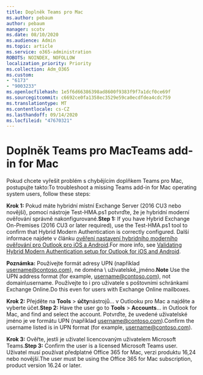 ```yaml
---
title: Doplněk Teams pro Mac
ms.author: pebaum
author: pebaum
manager: scotv
ms.date: 08/10/2020
ms.audience: Admin
ms.topic: article
ms.service: o365-administration
ROBOTS: NOINDEX, NOFOLLOW
localization_priority: Priority
ms.collection: Adm_O365
ms.custom:
- "6173"
- "9003233"
ms.openlocfilehash: 1e5f6d66386398ad8600f9383f9f7a1dcf0ce69f
ms.sourcegitcommit: c6692ce0fa1358ec3529e59ca0ecdfdea4cdc759
ms.translationtype: MT
ms.contentlocale: cs-CZ
ms.lasthandoff: 09/14/2020
ms.locfileid: "47670321"
---
```

# <a name="teams-add-in-for-mac"></a><span data-ttu-id="13ad7-102">Doplněk Teams pro Mac</span><span class="sxs-lookup"><span data-stu-id="13ad7-102">Teams add-in for Mac</span></span>

<span data-ttu-id="13ad7-103">Pokud chcete vyřešit problém s chybějícím doplňkem Teams pro Mac, postupujte takto:</span><span class="sxs-lookup"><span data-stu-id="13ad7-103">To troubleshoot a missing Teams add-in for Mac operating system users, follow these steps:</span></span>

<span data-ttu-id="13ad7-104">**Krok 1:** Pokud máte hybridní místní Exchange Server (2016 CU3 nebo novější), pomocí nástroje Test-HMA.ps1 potvrďte, že je hybridní moderní ověřování správně nakonfigurované.</span><span class="sxs-lookup"><span data-stu-id="13ad7-104">**Step 1:** If you have Hybrid Exchange On-Premises (2016 CU3 or later required), use the Test-HMA.ps1 tool to confirm that Hybrid Modern Authentication is correctly configured.</span></span> <span data-ttu-id="13ad7-105">Další informace najdete v článku [ověření nastavení hybridního moderního ověřování pro Outlook pro iOS a Android](https://aka.ms/AA980zq).</span><span class="sxs-lookup"><span data-stu-id="13ad7-105">For more info, see [Validating Hybrid Modern Authentication setup for Outlook for iOS and Android](https://aka.ms/AA980zq).</span></span>  

<span data-ttu-id="13ad7-106">**Poznámka:** Používejte formát adresy UPN (například [username@contoso.com](mailto:username@contoso.com)), ne doména \ uživatelské_jméno.</span><span class="sxs-lookup"><span data-stu-id="13ad7-106">**Note** Use the UPN address format (for example, [username@contoso.com](mailto:username@contoso.com)), not domain\username.</span></span> <span data-ttu-id="13ad7-107">Používejte to i pro uživatele s poštovními schránkami Exchange Online.</span><span class="sxs-lookup"><span data-stu-id="13ad7-107">Do this even for users with Exchange Online mailboxes.</span></span>

<span data-ttu-id="13ad7-108">**Krok 2:** Přejděte na **Tools**  >  **účty**nástrojů... v Outlooku pro Mac a najděte a vyberte účet.</span><span class="sxs-lookup"><span data-stu-id="13ad7-108">**Step 2:** Have the user go to **Tools** > **Accounts**... in Outlook for Mac, and find and select the account.</span></span> <span data-ttu-id="13ad7-109">Potvrďte, že uvedené uživatelské jméno je ve formátu UPN (například [username@contoso.com](mailto:username@contoso.com)).</span><span class="sxs-lookup"><span data-stu-id="13ad7-109">Confirm the username listed is in UPN format (for example, [username@contoso.com](mailto:username@contoso.com)).</span></span>

<span data-ttu-id="13ad7-110">**Krok 3:** Ověřte, jestli je uživatel licencovaným uživatelem Microsoft Teams.</span><span class="sxs-lookup"><span data-stu-id="13ad7-110">**Step 3:** Confirm the user is a licensed Microsoft Teams user.</span></span> <span data-ttu-id="13ad7-111">Uživatel musí používat předplatné Office 365 for Mac, verzi produktu 16,24 nebo novější.</span><span class="sxs-lookup"><span data-stu-id="13ad7-111">The user must be using the Office 365 for Mac subscription, product version 16.24 or later.</span></span>